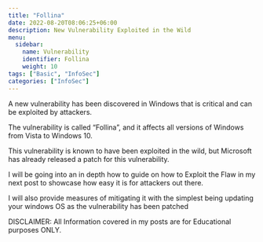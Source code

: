 ```yaml
---
title: "Follina"
date: 2022-08-20T08:06:25+06:00
description: New Vulnerability Exploited in the Wild
menu:
  sidebar:
    name: Vulnerability
    identifier: Follina
    weight: 10
tags: ["Basic", "InfoSec"]
categories: ["InfoSec"]
---
```


A new vulnerability has been discovered in Windows that is critical and can be exploited by attackers.

The vulnerability is called “Follina”, and it affects all versions of Windows from Vista to Windows 10.

This vulnerability is known to have been exploited in the wild, but Microsoft has already released a patch for this vulnerability.

I will be going into an in depth how to guide on how to Exploit the Flaw in my next post to showcase how easy it is for attackers out there.

I will also provide measures of mitigating it with the simplest being updating your windows OS as the vulnerability has been patched

DISCLAIMER: All Information covered in my posts are for Educational purposes ONLY.
